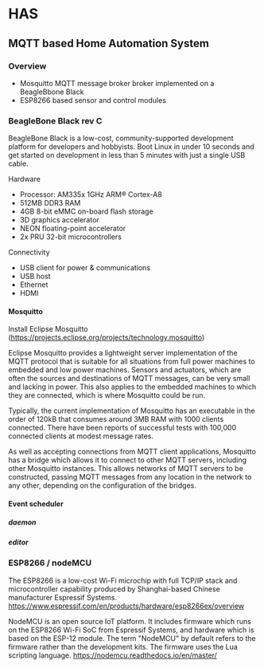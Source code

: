 # HAS
## MQTT based Home Automation System
### Overview
* Mosquitto MQTT message broker broker implemented on a BeagleBbone Black
* ESP8266 based sensor and control modules
### BeagleBone Black rev C
BeagleBone Black is a low-cost, community-supported development platform for developers and hobbyists. Boot Linux in under 10 seconds and get started on development in less than 5 minutes with just a single USB cable.

Hardware
* Processor: AM335x 1GHz ARM® Cortex-A8
* 512MB DDR3 RAM
* 4GB 8-bit eMMC on-board flash storage
* 3D graphics accelerator
* NEON floating-point accelerator
* 2x PRU 32-bit microcontrollers

Connectivity
* USB client for power & communications
* USB host
* Ethernet
* HDMI

#### Mosquitto
Install Eclipse Mosquitto (https://projects.eclipse.org/projects/technology.mosquitto)

Eclipse Mosquitto provides a lightweight server implementation of the MQTT protocol that is suitable for all situations from full power machines to embedded and low power machines. Sensors and actuators, which are often the sources and destinations of MQTT messages, can be very small and lacking in power. This also applies to the embedded machines to which they are connected, which is where Mosquitto could be run.

Typically, the current implementation of Mosquitto has an executable in the order of 120kB that consumes around 3MB RAM with 1000 clients connected. There have been reports of successful tests with 100,000 connected clients at modest message rates.

As well as accepting connections from MQTT client applications, Mosquitto has a bridge which allows it to connect to other MQTT servers, including other Mosquitto instances. This allows networks of MQTT servers to be constructed, passing MQTT messages from any location in the network to any other, depending on the configuration of the bridges.
#### Event scheduler
##### daemon
##### editor

### ESP8266 / nodeMCU
The ESP8266 is a low-cost Wi-Fi microchip with full TCP/IP stack and microcontroller capability produced by Shanghai-based Chinese manufacturer Espressif Systems. https://www.espressif.com/en/products/hardware/esp8266ex/overview

NodeMCU is an open source IoT platform. It includes firmware which runs on the ESP8266 Wi-Fi SoC from Espressif Systems, and hardware which is based on the ESP-12 module. The term "NodeMCU" by default refers to the firmware rather than the development kits. The firmware uses the Lua scripting language. https://nodemcu.readthedocs.io/en/master/

